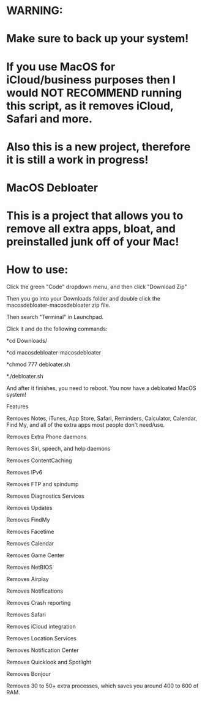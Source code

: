 # WARNING:
# Make sure to back up your system!
# If you use MacOS for iCloud/business purposes then I would NOT RECOMMEND running this script, as it removes iCloud, Safari and more.
# Also this is a new project, therefore it is still a work in progress!

# MacOS Debloater

# This is a project that allows you to remove all extra apps, bloat, and preinstalled junk off of your Mac!

# How to use:

Click the green "Code" dropdown menu, and then click "Download Zip"

Then you go into your Downloads folder and double click the macosdebloater-macosdebloater zip file.

Then search "Terminal" in Launchpad.

Click it and do the following commands:

*cd Downloads/

*cd macosdebloater-macosdebloater

*chmod 777 debloater.sh

*./debloater.sh

And after it finishes, you need to reboot. You now have a debloated MacOS system!

Features

Removes Notes, iTunes, App Store, Safari, Reminders, Calculator, Calendar, Find My, and all of the extra apps most people don't need/use.

Removes Extra Phone daemons

Removes Siri, speech, and help daemons

Removes ContentCaching

Removes IPv6

Removes FTP and spindump

Removes Diagnostics Services

Removes Updates

Removes FindMy

Removes Facetime

Removes Calendar

Removes Game Center

Removes NetBIOS

Removes Airplay

Removes Notifications

Removes Crash reporting

Removes Safari

Removes iCloud integration

Removes Location Services

Removes Notification Center

Removes Quicklook and Spotlight

Removes Bonjour

Removes 30 to 50+ extra processes, which saves you around 400 to 600 of RAM.
